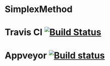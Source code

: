 # SimplexMethod 
# Travis CI [![Build Status](https://travis-ci.org/Kostolom9919/SimplexMethod.svg?branch=master)](https://travis-ci.org/Kostolom9919/SimplexMethod)
# Appveyor [![Build status](https://ci.appveyor.com/api/projects/status/kqrdbsolwo9ol13k?svg=true)](https://ci.appveyor.com/project/Kostolom9919/simplexmethod)
